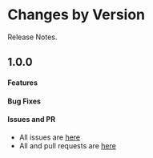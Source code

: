 Changes by Version
==================
Release Notes.

1.0.0
------------------
#### Features

#### Bug Fixes

#### Issues and PR
- All issues are [here](https://github.com/apache/skywalking/milestone/115?closed=1)
- All and pull requests are [here](https://github.com/apache/skywalking-satellite/pulls?q=is%3Apr+milestone%3A1.0.0+is%3Aclosed)